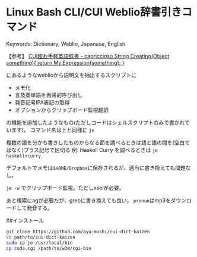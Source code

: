 Linux Bash CLI/CUI Weblio辞書引きコマンド
==================
Keywords: Dictionary, Weblio, Japanese, English

【参考】
[CUI超お手軽英語辞書 - capriccioso String Creating(Object something){ return My.Expression(something); }](http://d.hatena.ne.jp/its\_out\_of\_tune/20120610/1339311044)

にあるようなweblioから説明文を抽出するスクリプトに

* メモ化
* 言及英単語を再帰的呼び出し
* 発音記号IPA表記の取得
* オプションからクリップボード監視翻訳

の機能を追加したようなもの(ただしコードはシェルスクリプトのみで書かれています)。
コマンド名は上と同様に `je`

複数の語を分かち書きしたものからなる節を調べるときは語と語の間を(空白ではなく)プラス記号で区切る
例: Haskell Curry を調べるときは `je haskell+curry`

デフォルトでメモは`$HOME/Dropbox`に保存されるが、適当に書き換えても問題なし。

`je -w` でクリップボード監視。ただしxselが必要。

あと検索にagが必要だが、grepに書き換えても良い。
`pronun`はmp3をダウンロードして発音する。

##インストール
```bash
git clone https://github.com/ayu-mushi/cui-dict-kaizen
cd path/to/cui-dict-kaizen
sudo cp je /usr/local/bin
cp code.cgi /path/to/w3m/cgi-bin
```
